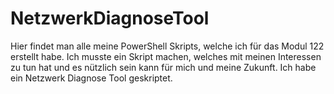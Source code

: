 # NetzwerkDiagnoseTool
Hier findet man alle meine PowerShell Skripts, welche ich für das Modul 122 erstellt habe. Ich musste ein Skript machen, welches mit meinen Interessen zu tun hat und es nützlich sein kann für mich und meine Zukunft. Ich habe ein Netzwerk Diagnose Tool geskriptet.

